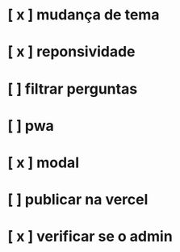 # [ x ] mudança de tema

# [ x ] reponsividade

# [ ] filtrar perguntas

# [ ] pwa

# [ x ] modal

# [ ] publicar na vercel

# [ x ] verificar se o admin
